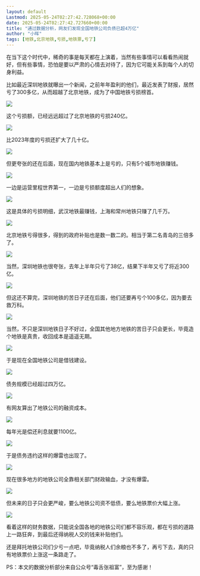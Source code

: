 ```yaml
---
layout: default
Lastmod: 2025-05-24T02:27:42.728068+00:00
date: 2025-05-24T02:27:42.727660+00:00
title: "通过数据分析，网友们发现全国地铁公司负债已超4万亿"
author: "小晖"
tags: [地铁,北京地铁,亏损,地铁票,亏了]
---
```


在当下这个时代中，稀奇的事是每天都在上演着，当然有些事情可以看看热闹就好，但有些事情，恐怕是要以严肃的心情去对待了，因为它可能关系到每个人的切身利益。

比如最近深圳地铁就曝出一个新闻，之前年年盈利的他们，最近发表了财报，居然亏了300多亿，从而超越了北京地铁，成为了中国地铁亏损榜首。

![](https://images.weserv.nl/?url=https%3A//mmbiz.qpic.cn/sz_mmbiz_png/MgAcPDRJgtZZKRc4vlQY2BUeHQhicbs9icdY2bvKlLfTJcyUpSLPxqsBSic7zfDUcUrEzZaIwXZgDDXuKTwLEu1mA/640%3Fwx_fmt%3Dpng%26from%3Dappmsg)

这个亏损额，已经远远超过了北京地铁的亏损240亿。

![](https://images.weserv.nl/?url=https%3A//mmbiz.qpic.cn/sz_mmbiz_png/MgAcPDRJgtZZKRc4vlQY2BUeHQhicbs9ic7j4SnT8rSL2m5DzDia9sxaoawgic7RweXsHnibJpJIULckrgUPgWYXN9Q/640%3Fwx_fmt%3Dpng%26from%3Dappmsg)

比2023年度的亏损还扩大了几十亿。

![](https://images.weserv.nl/?url=https%3A//mmbiz.qpic.cn/sz_mmbiz_png/MgAcPDRJgtZZKRc4vlQY2BUeHQhicbs9icYROQSeP97EHGcias64Mb4ltfvicLgLd4yrh6bvaOkkDYKzjkRs93xFgQ/640%3Fwx_fmt%3Dpng%26from%3Dappmsg)

但更夸张的还在后面，现在国内地铁基本上是亏的，只有5个城市地铁赚钱。

![](https://images.weserv.nl/?url=https%3A//mmbiz.qpic.cn/sz_mmbiz_png/MgAcPDRJgtZZKRc4vlQY2BUeHQhicbs9icsW0yia2cVcR0A8LSrbKib0vj3qyxsqicPRYvibAoXSSt4s0aIl2nyLJpmQ/640%3Fwx_fmt%3Dpng%26from%3Dappmsg)

一边是运营里程世界第一，一边是亏损额度超出人们的想象。

![](https://images.weserv.nl/?url=https%3A//mmbiz.qpic.cn/sz_mmbiz_png/MgAcPDRJgtZZKRc4vlQY2BUeHQhicbs9icPQS6RE7QHIHnm9I6Pw3m2B4a3hoWTpL70QULPIEjXBFI00vfz7Gr8w/640%3Fwx_fmt%3Dpng%26from%3Dappmsg)

这是具体的亏损明细，武汉地铁最赚钱，上海和常州地铁只赚了几千万。

![](https://images.weserv.nl/?url=https%3A//mmbiz.qpic.cn/sz_mmbiz_png/MgAcPDRJgtZZKRc4vlQY2BUeHQhicbs9icY2x1OIpOoDe7tM6UXZhLapL3tQpN7WYfZic8nXqUFKKJo7A5CNAl08A/640%3Fwx_fmt%3Dpng%26from%3Dappmsg)

北京地铁亏得很多，得到的政府补贴也是数一数二的。相当于第二名青岛的三倍多了。

![](https://images.weserv.nl/?url=https%3A//mmbiz.qpic.cn/sz_mmbiz_png/MgAcPDRJgtZZKRc4vlQY2BUeHQhicbs9icq0HatN4Dk9MiaQOR2j77pVGhrBRoh4ZVAEyNaBWNSzJWlM5kCRvUpLA/640%3Fwx_fmt%3Dpng%26from%3Dappmsg)

当然，深圳地铁也很夸张，去年上半年只亏了38亿，结果下半年又亏了将近300亿。

![](https://images.weserv.nl/?url=https%3A//mmbiz.qpic.cn/sz_mmbiz_png/MgAcPDRJgtZZKRc4vlQY2BUeHQhicbs9icQRoJFFlWNseYiaHLSQVlibicC5kRdYCcXTgrn2YXuabQTemDVDHXOJEPQ/640%3Fwx_fmt%3Dpng%26from%3Dappmsg)

但这还不算完，深圳地铁的苦日子还在后面，他们还要再亏个100多亿，因为要去救万科。

![](https://images.weserv.nl/?url=https%3A//mmbiz.qpic.cn/sz_mmbiz_png/MgAcPDRJgtZZKRc4vlQY2BUeHQhicbs9iccvqV1Ticj2kvibuYD5p09WzSUTYCG0iacmHsuQibvIt7GFiaII5ibaYrBWAA/640%3Fwx_fmt%3Dpng%26from%3Dappmsg)

当然，不只是深圳地铁日子不好过，全国其他地方地铁的苦日子只会更长，毕竟造个地铁是真贵，收回成本是遥遥无期。

![](https://images.weserv.nl/?url=https%3A//mmbiz.qpic.cn/sz_mmbiz_png/MgAcPDRJgtZZKRc4vlQY2BUeHQhicbs9icgjWicticJYVw0FTNmnUQEzXsyq8uia2l7vsib8yd6JsqA9vdEZ593vnQmQ/640%3Fwx_fmt%3Dpng%26from%3Dappmsg)

于是现在全国地铁公司是借钱建设。

![](https://images.weserv.nl/?url=https%3A//mmbiz.qpic.cn/sz_mmbiz_png/MgAcPDRJgtZZKRc4vlQY2BUeHQhicbs9icQibZEo9kx1WFJF6dYOM0a8dFiaiaibleS3icJicUv3jxUdxYGDQZWbrD71AA/640%3Fwx_fmt%3Dpng%26from%3Dappmsg)

债务规模已经超过四万亿。

![](https://images.weserv.nl/?url=https%3A//mmbiz.qpic.cn/sz_mmbiz_png/MgAcPDRJgtZZKRc4vlQY2BUeHQhicbs9icam10ey3AO8BpOp6CCWMbRWgW2hfHPurR7rGko7E6Rnukoodqx9hmkg/640%3Fwx_fmt%3Dpng%26from%3Dappmsg)

有网友算出了地铁公司的融资成本。

![](https://images.weserv.nl/?url=https%3A//mmbiz.qpic.cn/sz_mmbiz_png/MgAcPDRJgtZZKRc4vlQY2BUeHQhicbs9icIXMicGnosDWOcN0l8pj9kNonXVKJPyhnxvBZjaibDib4icxKhdfbC29hZA/640%3Fwx_fmt%3Dpng%26from%3Dappmsg)

每年光是偿还利息就要1100亿。

![](https://images.weserv.nl/?url=https%3A//mmbiz.qpic.cn/sz_mmbiz_png/MgAcPDRJgtZZKRc4vlQY2BUeHQhicbs9icuHa2lI1PWZOgv5jt3xR8y9UdrQl56YextBPcyticWJ1OAdHfuC93N2A/640%3Fwx_fmt%3Dpng%26from%3Dappmsg)

于是债务违约这样的爆雷也出现了。

![](https://images.weserv.nl/?url=https%3A//mmbiz.qpic.cn/sz_mmbiz_png/MgAcPDRJgtZZKRc4vlQY2BUeHQhicbs9icmzwq9Ttico4VtwAM3tQOmP7lYhb1ib7Y8C3Goxiby5aqXnJQ38dQIWJjA/640%3Fwx_fmt%3Dpng%26from%3Dappmsg)

现在很多地方的地铁公司全靠相关部门财政输血，才没有爆雷。

![](https://images.weserv.nl/?url=https%3A//mmbiz.qpic.cn/sz_mmbiz_png/MgAcPDRJgtZZKRc4vlQY2BUeHQhicbs9icyibwwj0EnK7uWtruhiaOs2t7J1ZkclsgRqPf6eSeUK4y8Wg5XsVibicxPw/640%3Fwx_fmt%3Dpng%26from%3Dappmsg)

但未来的日子只会更严峻，要么地铁公司资不低债，要么地铁票价大幅上涨。

![](https://images.weserv.nl/?url=https%3A//mmbiz.qpic.cn/sz_mmbiz_png/MgAcPDRJgtZZKRc4vlQY2BUeHQhicbs9ic9E7QUxHoomiblS7t9icxtMIFp8GIwDhicn2spGbPibYFx5vW7KiaDibXaOTQ/640%3Fwx_fmt%3Dpng%26from%3Dappmsg)

看着这样的财务数据，只能说全国各地的地铁公司们都不容乐观，都在亏损的道路上一路狂奔，到最后还得纳税人交的钱来补贴他们。

还是拜托地铁公司们少亏一点吧，毕竟纳税人们余粮也不多了，再亏下去，真的只有地铁票价上涨这一条路走了。

PS：本文的数据分析部分来自公众号“毒舌张祖富”，至为感谢！

